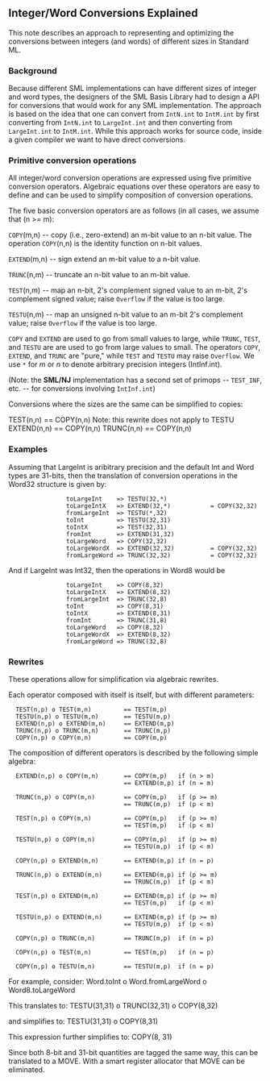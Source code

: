 ## Integer/Word Conversions Explained

This note describes an approach to representing and optimizing
the conversions between integers (and words) of different sizes
in Standard ML.

### Background

Because different SML implementations can have different sizes
of integer and word types, the designers of the SML Basis Library
had to design a API for conversions that would work for any SML
implementation.  The approach is based on the idea that one can
convert from `IntN.int` to `IntM.int` by first converting from
`IntN.int` to `LargeInt.int` and then converting from `LargeInt.int`
to `IntM.int`.  While this approach works for source code, inside
a given compiler we want to have direct conversions.

### Primitive conversion operations

All integer/word conversion operations are expressed using five
primitive conversion operators. Algebraic equations over these
operators are easy to define and can be used to simplify composition
of conversion operations.

The five basic conversion operators are as follows (in all cases,
we assume that (n >= m):

  `COPY`(m,n)   -- copy (i.e., zero-extend) an m-bit value to an n-bit
                   value.  The operation `COPY`(n,n) is the identity
                   function on n-bit values.

  `EXTEND`(m,n) -- sign extend an m-bit value to a n-bit value.

  `TRUNC`(n,m)  -- truncate an n-bit value to an m-bit value.

  `TEST`(n,m)   -- map an n-bit, 2's complement signed value to an
                   m-bit, 2's complement signed value;
                   raise `Overflow` if the value is too large.

  `TESTU`(n,m)  -- map an unsigned n-bit value to an m-bit 2's
                   complement value; raise `Overflow` if the value
                   is too large.

`COPY` and `EXTEND` are used to go from small values to large, while
`TRUNC`, `TEST`, and `TESTU` are are used to go from large values to
small.  The operators `COPY`, `EXTEND`, and `TRUNC` are "pure," while
`TEST` and `TESTU` may raise `Overflow`.  We use `*` for *m* or *n* to
denote arbitrary precision integers (IntInf.int).

(Note: the **SML/NJ** implementation has a second set of
primops -- `TEST_INF`, etc. -- for conversions involving `IntInf.int`)

Conversions where the sizes are the same can be simplified to copies:

  TEST(n,n)     == COPY(n,n)    Note: this rewrite does not apply to TESTU
  EXTEND(n,n)   == COPY(n,n)
  TRUNC(n,n)    == COPY(n,n)

### Examples

Assuming that LargeInt is aribitrary precision and the default Int
and Word types are 31-bits, then the translation of conversion operations
in the Word32 structure is given by:

```
                toLargeInt    => TESTU(32,*)
                toLargeIntX   => EXTEND(32,*)           = COPY(32,32)
                fromLargeInt  => TESTU(*,32)
                toInt         => TESTU(32,31)
                toIntX        => TEST(32,31)
                fromInt       => EXTEND(31,32)
                toLargeWord   => COPY(32,32)
                toLargeWordX  => EXTEND(32,32)          = COPY(32,32)
                fromLargeWord => TRUNC(32,32)           = COPY(32,32)
```

And if LargeInt was Int32, then the operations in Word8 would be

```
                toLargeInt    => COPY(8,32)
                toLargeIntX   => EXTEND(8,32)
                fromLargeInt  => TRUNC(32,8)
                toInt         => COPY(8,31)
                toIntX        => EXTEND(8,31)
                fromInt       => TRUNC(31,8)
                toLargeWord   => COPY(8,32)
                toLargeWordX  => EXTEND(8,32)
                fromLargeWord => TRUNC(32,8)
```

### Rewrites

These operations allow for simplification via algebraic rewrites.

Each operator composed with itself is itself, but with different parameters:

```
  TEST(n,p) o TEST(m,n)         == TEST(m,p)
  TESTU(n,p) o TESTU(m,n)       == TESTU(m,p)
  EXTEND(n,p) o EXTEND(m,n)     == EXTEND(m,p)
  TRUNC(n,p) o TRUNC(m,n)       == TRUNC(m,p)
  COPY(n,p) o COPY(m,n)         == COPY(m,p)
```

The composition of different operators is described by the following
simple algebra:

```
  EXTEND(n,p) o COPY(m,n)       == COPY(m,p)   if (n > m)
                                == EXTEND(m,p) if (n = m)

  TRUNC(n,p) o COPY(m,n)        == COPY(m,p)   if (p >= m)
                                == TRUNC(m,p)  if (p < m)

  TEST(n,p) o COPY(m,n)         == COPY(m,p)   if (p >= m)
                                == TEST(m,p)   if (p < m)

  TESTU(n,p) o COPY(m,n)        == COPY(m,p)   if (p >= m)
                                == TESTU(m,p)  if (p < m)

  COPY(n,p) o EXTEND(m,n)       == EXTEND(m,p) if (n = p)

  TRUNC(n,p) o EXTEND(m,n)      == EXTEND(m,p) if (p >= m)
                                == TRUNC(m,p)  if (p < m)

  TEST(n,p) o EXTEND(m,n)       == EXTEND(m,p) if (p >= m)
                                == TEST(m,p)   if (p < m)

  TESTU(n,p) o EXTEND(m,n)      == EXTEND(m,p) if (p >= m)
                                == TESTU(m,p)  if (p < m)

  COPY(n,p) o TRUNC(m,n)        == TRUNC(m,p)  if (n = p)

  COPY(n,p) o TEST(m,n)         == TEST(m,p)   if (n = p)

  COPY(n,p) o TESTU(m,n)        == TESTU(m,p)  if (n = p)
```

For example, consider:
        Word.toInt o Word.fromLargeWord o Word8.toLargeWord

This translates to:
        TESTU(31,31) o TRUNC(32,31) o COPY(8,32)

and simplifies to:
        TESTU(31,31) o COPY(8,31)

This expression further simplifies to:
        COPY(8, 31)

Since both 8-bit and 31-bit quantities are tagged the same way, this
can be translated to a MOVE. With a smart register allocator that MOVE
can be eliminated.
